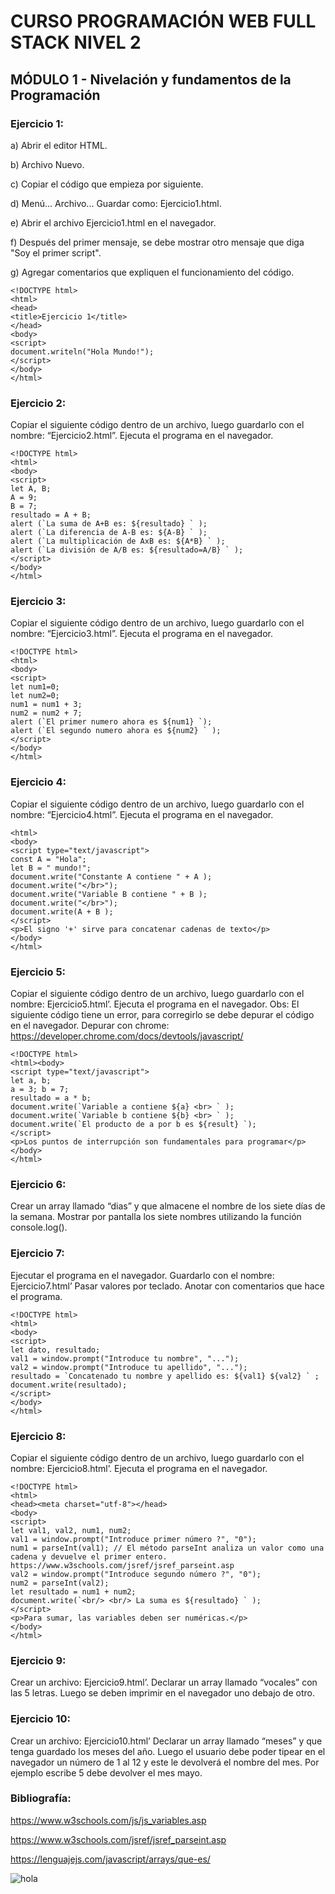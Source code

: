 # CURSO PROGRAMACIÓN WEB FULL STACK NIVEL 2 

## MÓDULO 1 - Nivelación y fundamentos de la Programación
### Ejercicio 1:
a) Abrir el editor HTML. 

b) Archivo Nuevo.

c) Copiar el código que empieza por <!DOCTYPE html> siguiente.

d) Menú... Archivo... Guardar como: Ejercicio1.html.

e) Abrir el archivo Ejercicio1.html en el navegador.

f) Después del primer mensaje, se debe mostrar otro mensaje que diga "Soy el primer script".

g) Agregar comentarios que expliquen el funcionamiento del código.

``` 
<!DOCTYPE html>
<html>
<head>
<title>Ejercicio 1</title>
</head>
<body>
<script>
document.writeln("Hola Mundo!");
</script>
</body>
</html>

``` 

### Ejercicio 2:

Copiar el siguiente código dentro de un archivo, luego guardarlo con el nombre:
“Ejercicio2.html”. Ejecuta el programa en el navegador.

``` 
<!DOCTYPE html>
<html>
<body>
<script>
let A, B;
A = 9;
B = 7;
resultado = A + B;
alert (`La suma de A+B es: ${resultado} ` );
alert (`La diferencia de A-B es: ${A-B} ` );
alert (`La multiplicación de AxB es: ${A*B} ` );
alert (`La división de A/B es: ${resultado=A/B} ` );
</script>
</body>
</html>

``` 
### Ejercicio 3:

Copiar el siguiente código dentro de un archivo, luego guardarlo con el nombre:
“Ejercicio3.html”. Ejecuta el programa en el navegador.

```
<!DOCTYPE html>
<html>
<body>
<script>
let num1=0;
let num2=0;
num1 = num1 + 3;
num2 = num2 + 7;
alert (`El primer numero ahora es ${num1} `);
alert (`El segundo numero ahora es ${num2} ` );
</script>
</body>
</html>

```
### Ejercicio 4:
Copiar el siguiente código dentro de un archivo, luego guardarlo con el nombre:
“Ejercicio4.html”. Ejecuta el programa en el navegador.

```
<html>
<body>
<script type="text/javascript">
const A = "Hola";
let B = " mundo!";
document.write("Constante A contiene " + A );
document.write("</br>");
document.write("Variable B contiene " + B );
document.write("</br>");
document.write(A + B );
</script>
<p>El signo '+' sirve para concatenar cadenas de texto</p>
</body>
</html>

```
### Ejercicio 5:
Copiar el siguiente código dentro de un archivo, luego guardarlo con el nombre:
Ejercicio5.html’. Ejecuta el programa en el navegador.
Obs: El siguiente código tiene un error, para corregirlo se debe depurar el código en el
navegador.
Depurar con chrome: https://developer.chrome.com/docs/devtools/javascript/

```
<!DOCTYPE html>
<html><body>
<script type="text/javascript">
let a, b;
a = 3; b = 7;
resultado = a * b;
document.write(`Variable a contiene ${a} <br> ` );
document.write(`Variable b contiene ${b} <br> ` );
document.write(`El producto de a por b es ${result} `);
</script>
<p>Los puntos de interrupción son fundamentales para programar</p>
</body>
</html>

```
### Ejercicio 6:
Crear un array llamado “dias” y que almacene el nombre de los siete días de la semana.
Mostrar por pantalla los siete nombres utilizando la función console.log().
### Ejercicio 7:
Ejecutar el programa en el navegador. Guardarlo con el nombre: Ejercicio7.html’ Pasar
valores por teclado. Anotar con comentarios que hace el programa.

```
<!DOCTYPE html>
<html>
<body>
<script>
let dato, resultado;
val1 = window.prompt("Introduce tu nombre", "...");
val2 = window.prompt("Introduce tu apellido", "...");
resultado = `Concatenado tu nombre y apellido es: ${val1} ${val2} ` ;
document.write(resultado);
</script>
</body>
</html>

```
### Ejercicio 8:
Copiar el siguiente código dentro de un archivo, luego guardarlo con el nombre:
Ejercicio8.html’. Ejecuta el programa en el navegador.

```
<!DOCTYPE html>
<html>
<head><meta charset="utf-8"></head>
<body>
<script>
let val1, val2, num1, num2;
val1 = window.prompt("Introduce primer número ?", "0");
num1 = parseInt(val1); // El método parseInt analiza un valor como una
cadena y devuelve el primer entero.
https://www.w3schools.com/jsref/jsref_parseint.asp
val2 = window.prompt("Introduce segundo número ?", "0");
num2 = parseInt(val2);
let resultado = num1 + num2;
document.write(`<br/> <br/> La suma es ${resultado} ` );
</script>
<p>Para sumar, las variables deben ser numéricas.</p>
</body>
</html>

```
### Ejercicio 9:
Crear un archivo: Ejercicio9.html’. Declarar un array llamado “vocales” con las 5 letras.
Luego se deben imprimir en el navegador uno debajo de otro.

### Ejercicio 10:
Crear un archivo: Ejercicio10.html’ Declarar un array llamado “meses” y que tenga
guardado los meses del año. Luego el usuario debe poder tipear en el navegador un
número de 1 al 12 y este le devolverá el nombre del mes. Por ejemplo escribe 5 debe
devolver el mes mayo.

### Bibliografía:
https://www.w3schools.com/js/js_variables.asp

https://www.w3schools.com/jsref/jsref_parseint.asp

https://lenguajejs.com/javascript/arrays/que-es/

![hola](https://i.pinimg.com/originals/06/99/c3/0699c32aa644fe9f011c65c2ff7088bf.jpg)